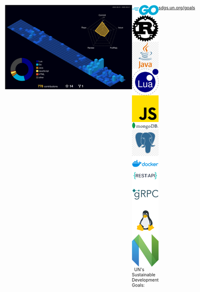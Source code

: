 <div style="display: flex;">
  <img src="./profile-3d-contrib/profile-night-view.svg" alt="lavantien profile's gitblock" title="lavantien profile's gitblock" height="275" style="float: left" />
  <a style="float: left">
    <div>
      <img src="./assets/logo-go.png" alt="go" title="go" width="90" style="float: left" />
      <img src="./assets/logo-rust.png" alt="go" title="go" width="90" style="float: left" />
      <img src="./assets/logo-java.png" alt="go" title="go" width="90" style="float: left" />
      <img src="./assets/logo-lua.png" alt="go" title="go" width="90" style="float: left" />
      <img src="./assets/logo-js.png" alt="go" title="go" width="90" style="float: left" />
      <img src="./assets/logo-mongo.png" alt="go" title="go" width="90" style="float: left" />
      <img src="./assets/logo-postgres.png" alt="go" title="go" width="90" style="float: left" />
      <img src="./assets/logo-docker.png" alt="go" title="go" width="90" style="float: left" />
      <img src="./assets/logo-rest.png" alt="go" title="go" width="90" style="float: left" />
      <img src="./assets/logo-grpc.png" alt="go" title="go" width="90" style="float: left" />
      <img src="./assets/logo-linux.png" alt="go" title="go" width="90" style="float: left" />
      <img src="./assets/logo-neovim.png" alt="go" title="go" width="90" style="float: left" />
    </div>
    &nbsp;&nbsp;UN's Sustainable Development Goals: <a href="https://sdgs.un.org/goals" target=”_blank”>sdgs.un.org/goals</a>
  </a>
</div>
